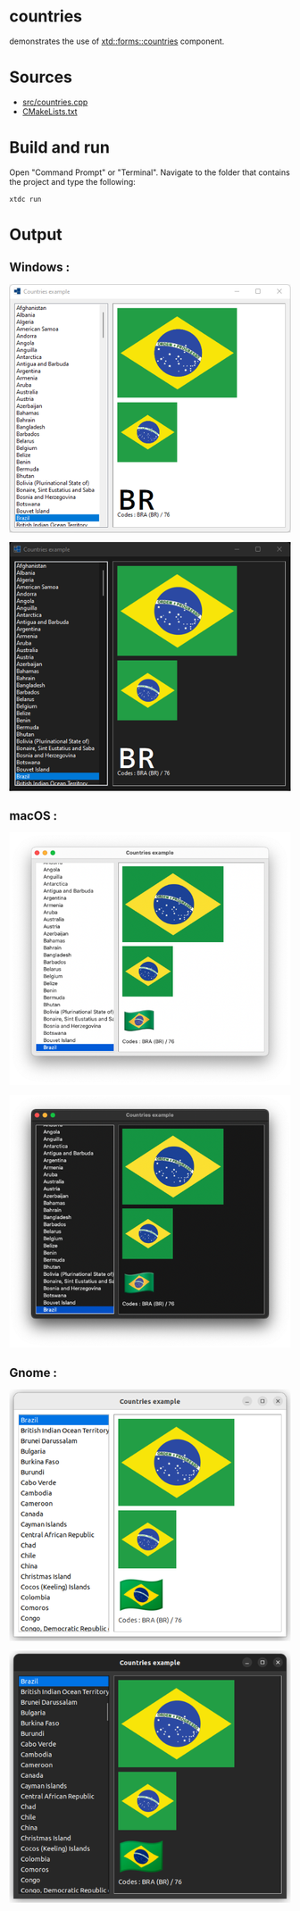 # countries

demonstrates the use of [xtd::forms::countries](https://codedocs.xyz/gammasoft71/xtd/classxtd_1_1forms_1_1countries.html) component.

# Sources

* [src/countries.cpp](src/countries.cpp)
* [CMakeLists.txt](CMakeLists.txt)

# Build and run

Open "Command Prompt" or "Terminal". Navigate to the folder that contains the project and type the following:

```shell
xtdc run
```

# Output

## Windows :

![Screenshot](../../../../docs/pictures/examples/countries_w.png)

![Screenshot](../../../../docs/pictures/examples/countries_wd.png)

## macOS :

![Screenshot](../../../../docs/pictures/examples/countries_m.png)

![Screenshot](../../../../docs/pictures/examples/countries_md.png)

## Gnome :

![Screenshot](../../../../docs/pictures/examples/countries_g.png)

![Screenshot](../../../../docs/pictures/examples/countries_gd.png)
